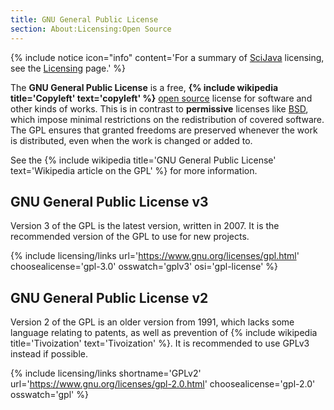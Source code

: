 ```yaml
---
title: GNU General Public License
section: About:Licensing:Open Source
---
```


{% include notice icon="info" content='For a summary of [SciJava](SciJava) licensing, see the [Licensing](/licensing) page.' %} 

The **GNU General Public License** is a free,
**{% include wikipedia title='Copyleft' text='copyleft' %}**
[open source](Open_source) license for software and other kinds of works. This
is in contrast to **permissive** licenses like [BSD](/licensing/bsd), which impose minimal
restrictions on the redistribution of covered software. The GPL ensures that
granted freedoms are preserved whenever the work is distributed, even when the
work is changed or added to.

See the
{% include wikipedia title='GNU General Public License' text='Wikipedia article on the GPL' %}
for more information.

## GNU General Public License v3

Version 3 of the GPL is the latest version, written in 2007. It is the
recommended version of the GPL to use for new projects.

{% include licensing/links url='https://www.gnu.org/licenses/gpl.html' choosealicense='gpl-3.0' osswatch='gplv3' osi='gpl-license' %} 

## GNU General Public License v2

Version 2 of the GPL is an older version from 1991, which lacks some language
relating to patents, as well as prevention of
{% include wikipedia title='Tivoization' text='Tivoization' %}.
It is recommended to use GPLv3 instead if possible.

{% include licensing/links shortname='GPLv2' url='https://www.gnu.org/licenses/gpl-2.0.html' choosealicense='gpl-2.0' osswatch='gpl' %}

